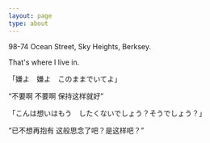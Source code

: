 ```yaml
---
layout: page
type: about
---
```


98-74 Ocean Street, Sky Heights, Berksey.

That's where I live in.

「嫌よ　嫌よ　このままでいてよ」

“不要啊 不要啊 保持这样就好”

「こんは想いはもう　したくないでしょう？そうでしょう？」

“已不想再抱有 这般思念了吧？是这样吧？”
